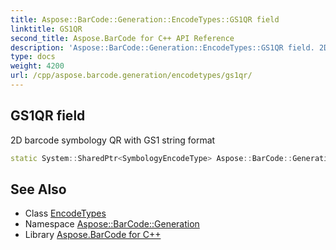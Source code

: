 ```yaml
---
title: Aspose::BarCode::Generation::EncodeTypes::GS1QR field
linktitle: GS1QR
second_title: Aspose.BarCode for C++ API Reference
description: 'Aspose::BarCode::Generation::EncodeTypes::GS1QR field. 2D barcode symbology QR with GS1 string format in C++.'
type: docs
weight: 4200
url: /cpp/aspose.barcode.generation/encodetypes/gs1qr/
---
```

## GS1QR field


2D barcode symbology QR with GS1 string format

```cpp
static System::SharedPtr<SymbologyEncodeType> Aspose::BarCode::Generation::EncodeTypes::GS1QR
```

## See Also

* Class [EncodeTypes](../)
* Namespace [Aspose::BarCode::Generation](../../)
* Library [Aspose.BarCode for C++](../../../)
